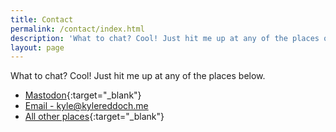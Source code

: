 ```yaml
---
title: Contact
permalink: /contact/index.html
description: 'What to chat? Cool! Just hit me up at any of the places on this page.'
layout: page
---
```


What to chat? Cool! Just hit me up at any of the places below.

- [Mastodon](https://infosec.exchange/@beardedtechguy){:target="_blank"}
- [Email - kyle@kylereddoch.me](mailto:kyle@kylereddoch.me)
- [All other places](https://profile.kylereddoch.me){:target="_blank"}